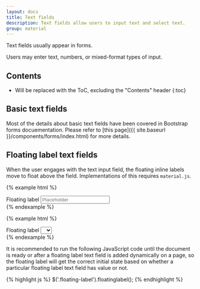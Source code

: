 ```yaml
---
layout: docs
title: Text fields
description: Text fields allow users to input text and select text.
group: material
---
```


Text fields usually appear in forms.

Users may enter text, numbers, or mixed-format types of input.

## Contents

* Will be replaced with the ToC, excluding the "Contents" header
{:toc}

## Basic text fields

Most of the details about basic text fields have been covered in Bootstrap forms docuementation. Please refer to [this page]({{ site.baseurl }}/components/forms/index.html) for more details.

## Floating label text fields

When the user engages with the text input field, the floating inline labels move to float above the field. Implementations of this requires `material.js`.

{% example html %}
<div class="form-group floating-label">
  <label for="exampleInputFloatingLabel1">Floating label</label>
  <input class="form-control" id="exampleInputFloatingLabel1" placeholder="Placeholder" type="text">
</div>
{% endexample %}

{% example html %}
<div class="form-group floating-label">
  <label for="exampleSelectFloatingLabel1">Floating label</label>
  <select class="form-control" id="exampleSelectFloatingLabel1">
    <option> </option>
    <option>1</option>
    <option>2</option>
    <option>3</option>
  </select>
</div>
{% endexample %}

It is recommended to run the following JavaScript code until the document is ready or after a floating label text field is added dynamically on a page, so the floating label will get the correct initial state based on whether a particular floating label text field has value or not.

{% highlight js %}
$('.floating-label').floatinglabel();
{% endhighlight %}
